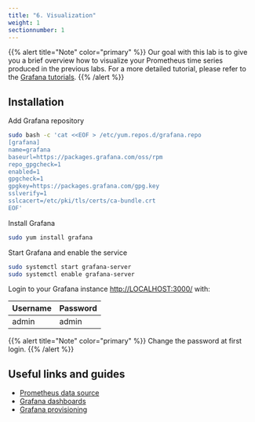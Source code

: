 ```yaml
---
title: "6. Visualization"
weight: 1
sectionnumber: 1
---
```


{{% alert title="Note" color="primary" %}}
Our goal with this lab is to give you a brief overview how to visualize your Prometheus time series produced in the previous labs.
For a more detailed tutorial, please refer to the [Grafana tutorials](https://grafana.com/tutorials/).
{{% /alert %}}

## Installation

Add Grafana repository
```bash
sudo bash -c 'cat <<EOF > /etc/yum.repos.d/grafana.repo
[grafana]
name=grafana
baseurl=https://packages.grafana.com/oss/rpm
repo_gpgcheck=1
enabled=1
gpgcheck=1
gpgkey=https://packages.grafana.com/gpg.key
sslverify=1
sslcacert=/etc/pki/tls/certs/ca-bundle.crt
EOF'
```

Install Grafana

```bash
sudo yum install grafana
```

Start Grafana and enable the service

```bash
sudo systemctl start grafana-server
sudo systemctl enable grafana-server
```

Login to your Grafana instance <http://LOCALHOST:3000/> with:

| Username | Password |
|---       |---       |
| admin    | admin    |

{{% alert title="Note" color="primary" %}}
Change the password at first login.
{{% /alert %}}

## Useful links and guides

* [Prometheus data source](https://grafana.com/docs/grafana/latest/datasources/prometheus/)
* [Grafana dashboards](https://grafana.com/docs/grafana/latest/best-practices/best-practices-for-creating-dashboards/)
* [Grafana provisioning](https://grafana.com/docs/grafana/latest/administration/provisioning/)
